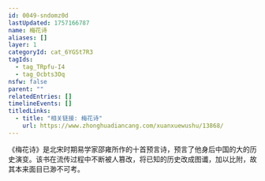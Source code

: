 ```yaml
---
id: 0049-sndomz0d
lastUpdated: 1757166787
name: 梅花诗
aliases: []
layer: 1
categoryId: cat_6YGSt7R3
tagIds:
  - tag_TRpfu-I4
  - tag_Ocbts3Oq
nsfw: false
parent: ""
relatedEntries: []
timelineEvents: []
titledLinks:
  - title: "相关链接: 梅花诗"
    url: https://www.zhonghuadiancang.com/xuanxuewushu/13868/
---
```


《梅花诗》是北宋时期易学家邵雍所作的十首预言诗，预言了他身后中国的大的历史演变。该书在流传过程中不断被人篡改，将已知的历史改成图谶，加以比附，故其本来面目已渺不可考。